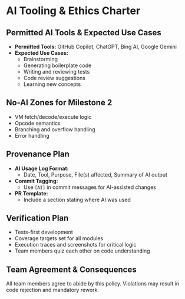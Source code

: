 # AI Tooling & Ethics Charter

## Permitted AI Tools & Expected Use Cases

- **Permitted Tools:** GitHub Copilot, ChatGPT, Bing AI, Google Gemini
- **Expected Use Cases:**
  - Brainstorming
  - Generating boilerplate code
  - Writing and reviewing tests
  - Code review suggestions
  - Learning new concepts

## No-AI Zones for Milestone 2

- VM fetch/decode/execute logic
- Opcode semantics
- Branching and overflow handling
- Error handling

## Provenance Plan

- **AI Usage Log Format:**  
  - Date, Tool, Purpose, File(s) affected, Summary of AI output
- **Commit Tagging:**  
  - Use `[AI]` in commit messages for AI-assisted changes
- **PR Template:**  
  - Include a section stating where AI was used

## Verification Plan

- Tests-first development
- Coverage targets set for all modules
- Execution traces and screenshots for critical logic
- Team members quiz each other on code understanding

## Team Agreement & Consequences

All team members agree to abide by this policy. Violations may result in code rejection and mandatory rework.

